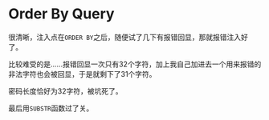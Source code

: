 # Order By Query

很清晰，注入点在`ORDER BY`之后，随便试了几下有报错回显，那就报错注入好了。

比较难受的是……报错回显一次只有32个字符，加上我自己加进去一个用来报错的非法字符也会被回显，于是就剩下了31个字符。

密码长度恰好为32字符，被坑死了。

最后用`SUBSTR`函数过了关。
